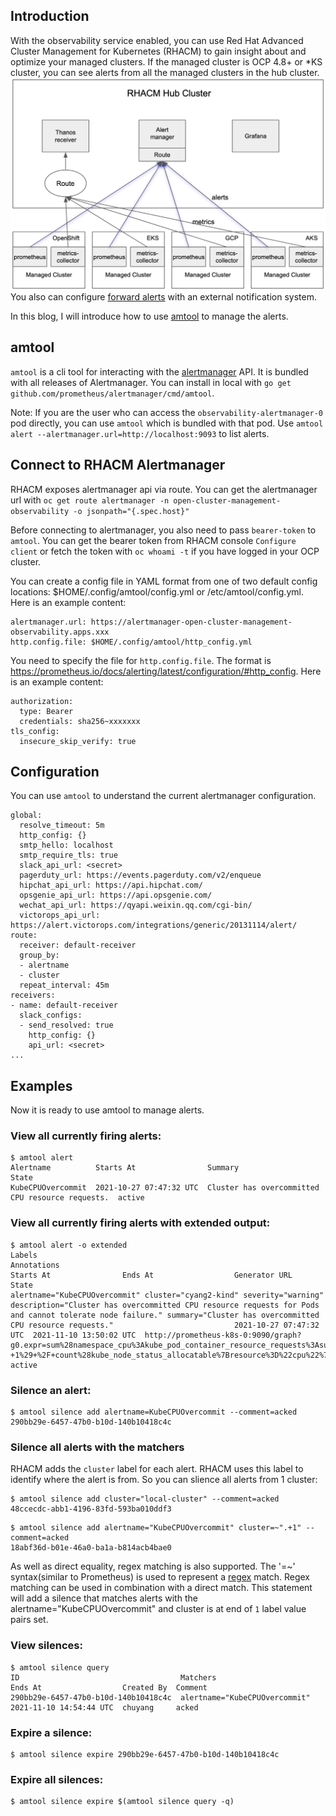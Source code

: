 ## Introduction
With the observability service enabled, you can use Red Hat Advanced Cluster Management for Kubernetes (RHACM) to gain insight about and optimize your managed clusters. If the managed cluster is OCP 4.8+ or *KS cluster, you can see alerts from all the managed clusters in the hub cluster. 
![Alert Diagram](./alerts_diagram.png)
You also can configure [forward alerts](https://access.redhat.com/documentation/en-us/red_hat_advanced_cluster_management_for_kubernetes/2.4/html/observability/observing-environments-intro#forward-alerts) with an external notification system.

In this blog, I will introduce how to use [amtool](https://github.com/prometheus/alertmanager#amtool) to manage the alerts.

## amtool

`amtool` is a cli tool for interacting with the [alertmanager](https://prometheus.io/docs/alerting/latest/alertmanager/) API. It is bundled with all releases of Alertmanager. You can install in local with `go get github.com/prometheus/alertmanager/cmd/amtool`.

Note: If you are the user who can access the `observability-alertmanager-0` pod directly, you can use `amtool` which is bundled with that pod. Use `amtool alert --alertmanager.url=http://localhost:9093` to list alerts.

## Connect to RHACM Alertmanager

RHACM exposes alertmanager api via route. You can get the alertmanager url with `oc get route alertmanager -n open-cluster-management-observability -o jsonpath="{.spec.host}"`

Before connecting to alertmanager, you also need to pass `bearer-token` to `amtool`. You can get the bearer token from RHACM console `Configure client` or fetch the token with `oc whoami -t` if you have logged in your OCP cluster.

You can create a config file in YAML format from one of two default config locations: $HOME/.config/amtool/config.yml or
/etc/amtool/config.yml. Here is an example content:
```
alertmanager.url: https://alertmanager-open-cluster-management-observability.apps.xxx
http.config.file: $HOME/.config/amtool/http_config.yml
```
You need to specify the file for `http.config.file`. The format is https://prometheus.io/docs/alerting/latest/configuration/#http_config. Here is an example content:
```
authorization:
  type: Bearer
  credentials: sha256~xxxxxxx
tls_config:
  insecure_skip_verify: true
```
## Configuration
You can use `amtool` to understand the current alertmanager configuration.
```
global:
  resolve_timeout: 5m
  http_config: {}
  smtp_hello: localhost
  smtp_require_tls: true
  slack_api_url: <secret>
  pagerduty_url: https://events.pagerduty.com/v2/enqueue
  hipchat_api_url: https://api.hipchat.com/
  opsgenie_api_url: https://api.opsgenie.com/
  wechat_api_url: https://qyapi.weixin.qq.com/cgi-bin/
  victorops_api_url: https://alert.victorops.com/integrations/generic/20131114/alert/
route:
  receiver: default-receiver
  group_by:
  - alertname
  - cluster
  repeat_interval: 45m
receivers:
- name: default-receiver
  slack_configs:
  - send_resolved: true
    http_config: {}
    api_url: <secret>
...
```

## Examples

Now it is ready to use amtool to manage alerts.

### View all currently firing alerts:
```
$ amtool alert
Alertname          Starts At                Summary                                           State
KubeCPUOvercommit  2021-10-27 07:47:32 UTC  Cluster has overcommitted CPU resource requests.  active
```

### View all currently firing alerts with extended output:
```
$ amtool alert -o extended
Labels                                                                                                                                                                                                                                                                                                                                                                                                             Annotations                                                                                                                                                                                   Starts At                Ends At                  Generator URL                                                                                                                                                                                                                                                                                                                                      State
alertname="KubeCPUOvercommit" cluster="cyang2-kind" severity="warning"                                                                                                                                                                                                                                                                                                                                             description="Cluster has overcommitted CPU resource requests for Pods and cannot tolerate node failure." summary="Cluster has overcommitted CPU resource requests."                           2021-10-27 07:47:32 UTC  2021-11-10 13:50:02 UTC  http://prometheus-k8s-0:9090/graph?g0.expr=sum%28namespace_cpu%3Akube_pod_container_resource_requests%3Asum%29+%2F+sum%28kube_node_status_allocatable%7Bresource%3D%22cpu%22%7D%29+%3E+%28count%28kube_node_status_allocatable%7Bresource%3D%22cpu%22%7D%29+-+1%29+%2F+count%28kube_node_status_allocatable%7Bresource%3D%22cpu%22%7D%29&g0.tab=1  active
```

### Silence an alert:
```
$ amtool silence add alertname=KubeCPUOvercommit --comment=acked
290bb29e-6457-47b0-b10d-140b10418c4c
```
### Silence all alerts with the matchers
RHACM adds the `cluster` label for each alert. RHACM uses this label to identify where the alert is from. So you can slience all alerts from 1 cluster:
```
$ amtool silence add cluster="local-cluster" --comment=acked
48ccecdc-abb1-4196-83fd-593ba010ddf3
```
```
$ amtool silence add alertname="KubeCPUOvercommit" cluster=~".+1" --comment=acked
18abf36d-b01e-46a0-ba1a-b814acb4bae0
```
As well as direct equality, regex matching is also supported. The '=~' syntax(similar to Prometheus) is used to represent a [regex](https://github.com/google/re2/wiki/Syntax) match. Regex matching can be used in combination with a direct match. This statement will add a silence that matches alerts with the alertname="KubeCPUOvercommit" and cluster is at end of `1` label value pairs set. 
### View silences:
```
$ amtool silence query
ID                                    Matchers                       Ends At                  Created By  Comment
290bb29e-6457-47b0-b10d-140b10418c4c  alertname="KubeCPUOvercommit"  2021-11-10 14:54:44 UTC  chuyang     acked
```

### Expire a silence:
```
$ amtool silence expire 290bb29e-6457-47b0-b10d-140b10418c4c
```

### Expire all silences:
```
$ amtool silence expire $(amtool silence query -q)
```